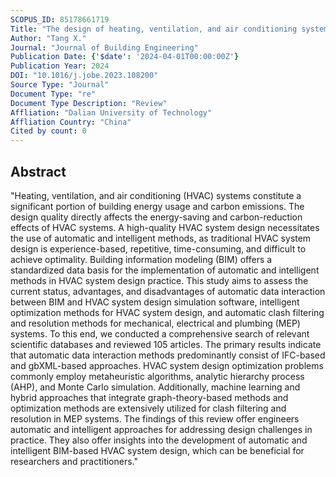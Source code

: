 ```yaml
---
SCOPUS_ID: 85178661719
Title: "The design of heating, ventilation, and air conditioning systems based on building information modeling: A review from the perspective of automatic and intelligent methods"
Author: "Tang X."
Journal: "Journal of Building Engineering"
Publication Date: {'$date': '2024-04-01T00:00:00Z'}
Publication Year: 2024
DOI: "10.1016/j.jobe.2023.108200"
Source Type: "Journal"
Document Type: "re"
Document Type Description: "Review"
Affliation: "Dalian University of Technology"
Affliation Country: "China"
Cited by count: 0
---
```


## Abstract
"Heating, ventilation, and air conditioning (HVAC) systems constitute a significant portion of building energy usage and carbon emissions. The design quality directly affects the energy-saving and carbon-reduction effects of HVAC systems. A high-quality HVAC system design necessitates the use of automatic and intelligent methods, as traditional HVAC system design is experience-based, repetitive, time-consuming, and difficult to achieve optimality. Building information modeling (BIM) offers a standardized data basis for the implementation of automatic and intelligent methods in HVAC system design practice. This study aims to assess the current status, advantages, and disadvantages of automatic data interaction between BIM and HVAC system design simulation software, intelligent optimization methods for HVAC system design, and automatic clash filtering and resolution methods for mechanical, electrical and plumbing (MEP) systems. To this end, we conducted a comprehensive search of relevant scientific databases and reviewed 105 articles. The primary results indicate that automatic data interaction methods predominantly consist of IFC-based and gbXML-based approaches. HVAC system design optimization problems commonly employ metaheuristic algorithms, analytic hierarchy process (AHP), and Monte Carlo simulation. Additionally, machine learning and hybrid approaches that integrate graph-theory-based methods and optimization methods are extensively utilized for clash filtering and resolution in MEP systems. The findings of this review offer engineers automatic and intelligent approaches for addressing design challenges in practice. They also offer insights into the development of automatic and intelligent BIM-based HVAC system design, which can be beneficial for researchers and practitioners."
